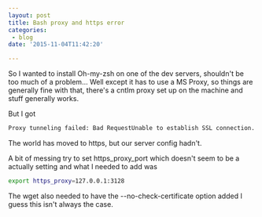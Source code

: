 ```yaml
---
layout: post
title: Bash proxy and https error
categories: 
 - blog
date: '2015-11-04T11:42:20'

---
```


So I wanted to install Oh-my-zsh on one of the dev servers, shouldn't be too much of a problem...
Well except it has to use a MS Proxy, so things are generally fine with that, there's a cntlm proxy set up on the machine and stuff generally works.

But I got 
``` bash
Proxy tunneling failed: Bad RequestUnable to establish SSL connection.
```

The world has moved to https, but our server config hadn't.

A bit of messing try to set https_proxy_port which doesn't seem to be a actually setting and what I needed to add was

``` bash
export https_proxy=127.0.0.1:3128
```

The wget also needed to have the --no-check-certificate option added I guess this isn't always the case.